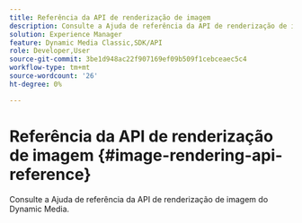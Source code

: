 ```yaml
---
title: Referência da API de renderização de imagem
description: Consulte a Ajuda de referência da API de renderização de imagem do Dynamic Media.
solution: Experience Manager
feature: Dynamic Media Classic,SDK/API
role: Developer,User
source-git-commit: 3be1d948ac22f907169ef09b509f1cebceaec5c4
workflow-type: tm+mt
source-wordcount: '26'
ht-degree: 0%

---
```



# Referência da API de renderização de imagem {#image-rendering-api-reference}

Consulte a Ajuda de referência da API de renderização de imagem do Dynamic Media.